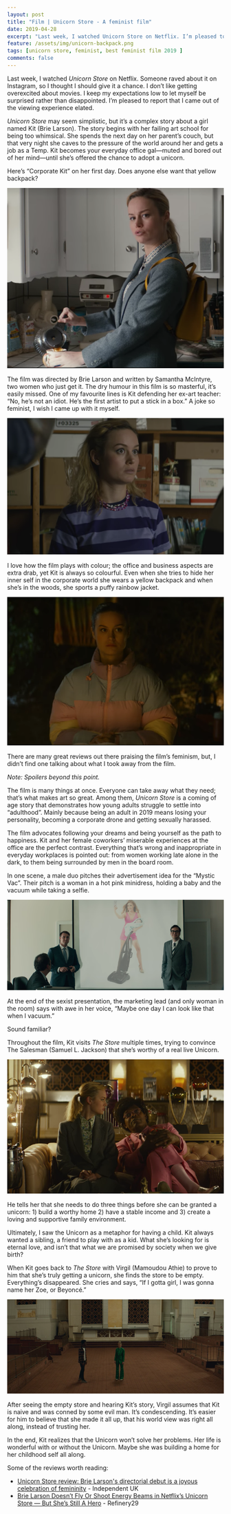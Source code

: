 ```yaml
---
layout: post
title: "Film | Unicorn Store - A feminist film"
date: 2019-04-28
excerpt: "Last week, I watched Unicorn Store on Netflix. I’m pleased to report that I came out of the viewing experience elated."
feature: /assets/img/unicorn-backpack.png
tags: [unicorn store, feminist, best feminist film 2019 ]
comments: false
---
```

Last week, I watched *Unicorn Store* on Netflix. Someone raved about it on Instagram, so I thought I should give it a chance. I don’t like getting overexcited about movies. I keep my expectations low to let myself be surprised rather than disappointed. I’m pleased to report that I came out of the viewing experience elated.

*Unicorn Store* may seem simplistic, but it’s a complex story about a girl named Kit (Brie Larson). The story begins with her failing art school for being too whimsical. She spends the next day on her parent’s couch, but that very night she caves to the pressure of the world around her and gets a job as a Temp. Kit becomes your everyday office gal—muted and bored out of her mind—until she’s offered the chance to adopt a unicorn.

Here’s “Corporate Kit” on her first day. Does anyone else want that yellow backpack?

![Kit's yellow backpack](/assets/img/unicorn-backpack.png)

The film was directed by Brie Larson and written by Samantha McIntyre, two women who just get it. The dry humour in this film is so masterful, it’s easily missed. One of my favourite lines is Kit defending her ex-art teacher: “No, he’s not an idiot. He’s the first artist to put a stick in a box.” A joke so feminist, I wish I came up with it myself.

![Kit stick in a box](/assets/img/unicorn-stickbox.png)

I love how the film plays with colour; the office and business aspects are extra drab, yet Kit is always so colourful. Even when she tries to hide her inner self in the corporate world she wears a yellow backpack and when she’s in the woods, she sports a puffy rainbow jacket.

![Kit's Rainbow Jacket](/assets/img/unicorn-rainbow.png)

There are many great reviews out there praising the film’s feminism, but, I didn’t find one talking about what I took away from the film.

*Note: Spoilers beyond this point.*

The film is many things at once. Everyone can take away what they need; that’s what makes art so great. Among them, *Unicorn Store* is a coming of age story that demonstrates how young adults struggle to settle into “adulthood”. Mainly because being an adult in 2019 means losing your personality, becoming a corporate drone and getting sexually harassed.

The film advocates following your dreams and being yourself as the path to happiness. Kit and her female coworkers’ miserable experiences at the office are the perfect contrast. Everything that’s wrong and inappropriate in everyday workplaces is pointed out: from women working late alone in the dark, to them being surrounded by men in the board room.

In one scene, a male duo pitches their advertisement idea for the “Mystic Vac”. Their pitch is a woman in a hot pink minidress, holding a baby and the vacuum while taking a selfie.

![Mystic Vac Unicorn Store](/assets/img/unicorn-vacuum.png)

At the end of the sexist presentation, the marketing lead (and only woman in the room) says with awe in her voice, “Maybe one day I can look like that when I vacuum.”

Sound familiar?

Throughout the film, Kit visits *The Store* multiple times, trying to convince The Salesman (Samuel L. Jackson) that she’s worthy of a real live Unicorn.

![Salesman Samuel L. Jackson](/assets/img/unicorn-salesman.png)

He tells her that she needs to do three things before she can be granted a unicorn: 1) build a worthy home 2) have a stable income and 3) create a loving and supportive family environment.

Ultimately, I saw the Unicorn as a metaphor for having a child. Kit always wanted a sibling, a friend to play with as a kid. What she’s looking for is eternal love, and isn’t that what we are promised by society when we give birth?

When Kit goes back to *The Store* with Virgil (Mamoudou Athie) to prove to him that she’s truly getting a unicorn, she finds the store to be empty. Everything’s disappeared. She cries and says, “If I gotta girl, I was gonna name her Zoe, or Beyoncé.”

![Empty Unicorn Store](/assets/img/unicorn-zoe.png)

After seeing the empty store and hearing Kit’s story, Virgil assumes that Kit is naive and was conned by some evil man. It’s condescending. It’s easier for him to believe that she made it all up, that his world view was right all along, instead of trusting her.

In the end, Kit realizes that the Unicorn won’t solve her problems. Her life is wonderful with or without the Unicorn. Maybe she was building a home for her childhood self all along.

Some of the reviews worth reading:
* [Unicorn Store review: Brie Larson's directorial debut is a joyous celebration of femininity](https://www.independent.co.uk/arts-entertainment/films/reviews/unicorn-store-review-brie-larson-netflix-cast-samuel-l-jackson-a8856366.html) - Independent UK
* [Brie Larson Doesn’t Fly Or Shoot Energy Beams in Netflix’s Unicorn Store — But She’s Still A Hero](https://www.refinery29.com/en-us/2019/04/228764/unicorn-store-brie-larson-netflix-movie-review) - Refinery29

